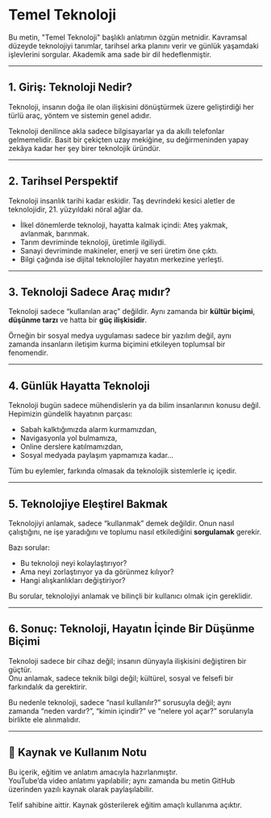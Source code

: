 # Temel Teknoloji

Bu metin, "Temel Teknoloji" başlıklı anlatımın özgün metnidir. Kavramsal düzeyde teknolojiyi tanımlar, tarihsel arka planını verir ve günlük yaşamdaki işlevlerini sorgular. Akademik ama sade bir dil hedeflenmiştir.

---

## 1. Giriş: Teknoloji Nedir?

Teknoloji, insanın doğa ile olan ilişkisini dönüştürmek üzere geliştirdiği her türlü araç, yöntem ve sistemin genel adıdır.

Teknoloji denilince akla sadece bilgisayarlar ya da akıllı telefonlar gelmemelidir. Basit bir çekiçten uzay mekiğine, su değirmeninden yapay zekâya kadar her şey birer teknolojik üründür.

---

## 2. Tarihsel Perspektif

Teknoloji insanlık tarihi kadar eskidir. Taş devrindeki kesici aletler de teknolojidir, 21. yüzyıldaki nöral ağlar da.

- İlkel dönemlerde teknoloji, hayatta kalmak içindi: Ateş yakmak, avlanmak, barınmak.
- Tarım devriminde teknoloji, üretimle ilgiliydi.
- Sanayi devriminde makineler, enerji ve seri üretim öne çıktı.
- Bilgi çağında ise dijital teknolojiler hayatın merkezine yerleşti.

---

## 3. Teknoloji Sadece Araç mıdır?

Teknoloji sadece “kullanılan araç” değildir. Aynı zamanda bir **kültür biçimi**, **düşünme tarzı** ve hatta bir **güç ilişkisidir**.

Örneğin bir sosyal medya uygulaması sadece bir yazılım değil, aynı zamanda insanların iletişim kurma biçimini etkileyen toplumsal bir fenomendir.

---

## 4. Günlük Hayatta Teknoloji

Teknoloji bugün sadece mühendislerin ya da bilim insanlarının konusu değil. Hepimizin gündelik hayatının parçası:

- Sabah kalktığımızda alarm kurmamızdan,
- Navigasyonla yol bulmamıza,
- Online derslere katılmamızdan,
- Sosyal medyada paylaşım yapmamıza kadar…

Tüm bu eylemler, farkında olmasak da teknolojik sistemlerle iç içedir.

---

## 5. Teknolojiye Eleştirel Bakmak

Teknolojiyi anlamak, sadece “kullanmak” demek değildir. Onun nasıl çalıştığını, ne işe yaradığını ve toplumu nasıl etkilediğini **sorgulamak** gerekir.

Bazı sorular:

- Bu teknoloji neyi kolaylaştırıyor?
- Ama neyi zorlaştırıyor ya da görünmez kılıyor?
- Hangi alışkanlıkları değiştiriyor?

Bu sorular, teknolojiyi anlamak ve bilinçli bir kullanıcı olmak için gereklidir.

---

## 6. Sonuç: Teknoloji, Hayatın İçinde Bir Düşünme Biçimi

Teknoloji sadece bir cihaz değil; insanın dünyayla ilişkisini değiştiren bir güçtür.  
Onu anlamak, sadece teknik bilgi değil; kültürel, sosyal ve felsefi bir farkındalık da gerektirir.

Bu nedenle teknoloji, sadece “nasıl kullanılır?” sorusuyla değil; aynı zamanda “neden vardır?”, “kimin içindir?” ve “nelere yol açar?” sorularıyla birlikte ele alınmalıdır.

---

## 🔗 Kaynak ve Kullanım Notu

Bu içerik, eğitim ve anlatım amacıyla hazırlanmıştır.  
YouTube’da video anlatımı yapılabilir; aynı zamanda bu metin GitHub üzerinden yazılı kaynak olarak paylaşılabilir.

Telif sahibine aittir. Kaynak gösterilerek eğitim amaçlı kullanıma açıktır.
